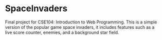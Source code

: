 # SpaceInvaders
Final project for CSE104: Introduction to Web Programming. This is a simple version of the popular game space invaders, it includes features such as a live score counter, enemies, and a background star field.
